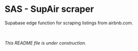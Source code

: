 # SAS - SupAir scraper
Supabase edge function for scraping listings from airbnb.com.


<br><br>
_This README file is under construction._